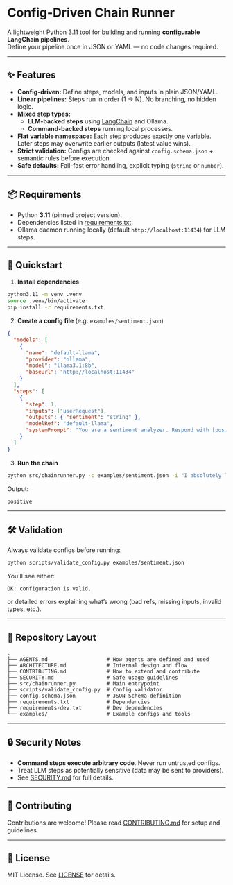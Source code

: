 # Config-Driven Chain Runner

A lightweight Python 3.11 tool for building and running **configurable LangChain pipelines**.  
Define your pipeline once in JSON or YAML — no code changes required.

---

## ✨ Features

- **Config-driven:** Define steps, models, and inputs in plain JSON/YAML.  
- **Linear pipelines:** Steps run in order (1 → N). No branching, no hidden logic.  
- **Mixed step types:**
  - **LLM-backed steps** using [LangChain](https://python.langchain.com/) and Ollama.
  - **Command-backed steps** running local processes.  
- **Flat variable namespace:** Each step produces exactly one variable. Later steps may overwrite earlier outputs (latest value wins).  
- **Strict validation:** Configs are checked against `config.schema.json` + semantic rules before execution.  
- **Safe defaults:** Fail-fast error handling, explicit typing (`string` or `number`).  

---

## 📦 Requirements

- Python **3.11** (pinned project version).  
- Dependencies listed in [requirements.txt](requirements.txt).  
- Ollama daemon running locally (default `http://localhost:11434`) for LLM steps.

---

## 🚀 Quickstart

1. **Install dependencies**

```bash
python3.11 -m venv .venv
source .venv/bin/activate
pip install -r requirements.txt
````

2. **Create a config file** (e.g. `examples/sentiment.json`)

```json
{
  "models": [
    {
      "name": "default-llama",
      "provider": "ollama",
      "model": "llama3.1:8b",
      "baseUrl": "http://localhost:11434"
    }
  ],
  "steps": [
    {
      "step": 1,
      "inputs": ["userRequest"],
      "outputs": { "sentiment": "string" },
      "modelRef": "default-llama",
      "systemPrompt": "You are a sentiment analyzer. Respond with [positive,neutral,negative].\\n\\n{{userRequest}}"
    }
  ]
}
```

3. **Run the chain**

```bash
python src/chainrunner.py -c examples/sentiment.json -i "I absolutely love this project!"
```

Output:

```
positive
```

---

## 🛠️ Validation

Always validate configs before running:

```bash
python scripts/validate_config.py examples/sentiment.json
```

You’ll see either:

```
OK: configuration is valid.
```

or detailed errors explaining what’s wrong (bad refs, missing inputs, invalid types, etc.).

---

## 📂 Repository Layout

```
.
├── AGENTS.md                   # How agents are defined and used
├── ARCHITECTURE.md             # Internal design and flow
├── CONTRIBUTING.md             # How to extend and contribute
├── SECURITY.md                 # Safe usage guidelines
├── src/chainrunner.py          # Main entrypoint
├── scripts/validate_config.py  # Config validator
├── config.schema.json          # JSON Schema definition
├── requirements.txt            # Dependencies
├── requirements-dev.txt        # Dev dependencies
└── examples/                   # Example configs and tools
```

---

## 🔒 Security Notes

* **Command steps execute arbitrary code**. Never run untrusted configs.
* Treat LLM steps as potentially sensitive (data may be sent to providers).
* See [SECURITY.md](SECURITY.md) for full details.

---

## 🤝 Contributing

Contributions are welcome!
Please read [CONTRIBUTING.md](CONTRIBUTING.md) for setup and guidelines.

---

## 📜 License

MIT License. See [LICENSE](LICENSE) for details.
